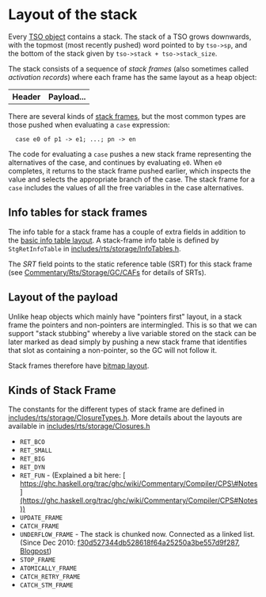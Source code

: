 # Layout of the stack


Every [TSO object](commentary/rts/heap-objects#thread-state-objects) contains a stack.  The stack of a TSO grows downwards, with the topmost (most recently pushed) word pointed to by `tso->sp`, and the bottom of the stack given by `tso->stack + tso->stack_size`.


The stack consists of a sequence of *stack frames* (also sometimes called *activation records*) where each frame has the same layout as a heap object:

<table><tr><th> Header </th>
<th> Payload... 
</th></tr></table>


There are several kinds of [stack frames](commentary/rts/storage/stack#kinds-of-stack-frame), but the most common types are those pushed when evaluating a `case` expression:

```wiki
  case e0 of p1 -> e1; ...; pn -> en 
```


The code for evaluating a `case` pushes a new stack frame representing the alternatives of the case, and continues by evaluating `e0`.  When `e0` completes, it returns to the stack frame pushed earlier, which inspects the value and selects the appropriate branch of the case.  The stack frame for a `case` includes the values of all the free variables in the case alternatives.

## Info tables for stack frames


The info table for a stack frame has a couple of extra fields in addition to the [basic info table layout](commentary/rts/heap-objects#info-tables).  A stack-frame info table is defined by `StgRetInfoTable` in [includes/rts/storage/InfoTables.h](/trac/ghc/browser/ghc/includes/rts/storage/InfoTables.h).

[](/trac/ghc/attachment/wiki/Commentary/Rts/Storage/Stack/ret-itbl-no-rv.png)


The *SRT* field points to the static reference table (SRT) for this stack frame (see [Commentary/Rts/Storage/GC/CAFs](commentary/rts/storage/gc/ca-fs) for details of SRTs).

## Layout of the payload


Unlike heap objects which mainly have "pointers first" layout, in a stack frame the pointers and non-pointers are intermingled.  This is so that we can support "stack stubbing" whereby a live variable stored on the stack can be later marked as dead simply by pushing a new stack frame that identifies that slot as containing a non-pointer, so the GC will not follow it.


Stack frames therefore have [bitmap layout](commentary/rts/heap-objects#bitmap-layout).

## Kinds of Stack Frame


The constants for the different types of stack frame are defined in [includes/rts/storage/ClosureTypes.h](/trac/ghc/browser/ghc/includes/rts/storage/ClosureTypes.h).  More details about the layouts are available in [includes/rts/storage/Closures.h](/trac/ghc/browser/ghc/includes/rts/storage/Closures.h)

- `RET_BCO`
- `RET_SMALL`
- `RET_BIG`
- `RET_DYN`
- `RET_FUN` - (Explained a bit here: [ https://ghc.haskell.org/trac/ghc/wiki/Commentary/Compiler/CPS\#Notes](https://ghc.haskell.org/trac/ghc/wiki/Commentary/Compiler/CPS#Notes))
- `UPDATE_FRAME`
- `CATCH_FRAME`
- `UNDERFLOW_FRAME` - The stack is chunked now. Connected as a linked list. (Since Dec 2010: [f30d527344db528618f64a25250a3be557d9f287](/trac/ghc/changeset/f30d527344db528618f64a25250a3be557d9f287/ghc),  [ Blogpost](https://ghc.haskell.org/trac/ghc/blog/stack-chunks#comment-3))
- `STOP_FRAME`
- `ATOMICALLY_FRAME`
- `CATCH_RETRY_FRAME`
- `CATCH_STM_FRAME`